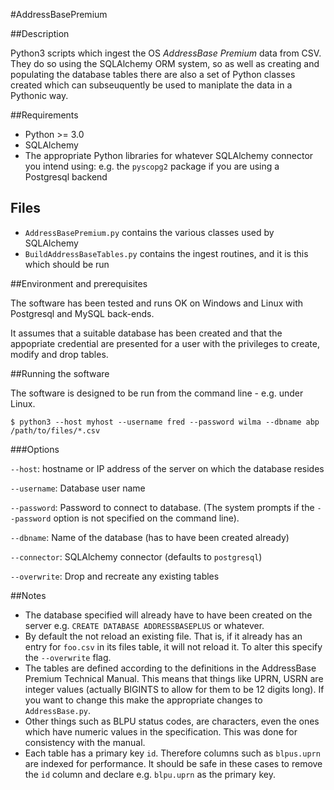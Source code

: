 #AddressBasePremium

##Description

Python3 scripts which ingest the OS _AddressBase Premium_ data from CSV. They do so using the SQLAlchemy ORM system, so as well as creating and populating the database tables there are also a set of Python classes created which can subseuquently be used to maniplate the data in a Pythonic way.

##Requirements

* Python >= 3.0
* SQLAlchemy
* The appropriate Python libraries for whatever SQLAlchemy connector you intend using: e.g. the `pyscopg2` package if you are using a Postgresql backend

## Files

* `AddressBasePremium.py` contains the various classes used by SQLAlchemy
* `BuildAddressBaseTables.py` contains the ingest routines, and it is this which should be run

##Environment and prerequisites

The software has been tested and runs OK on Windows and Linux with Postgresql and MySQL back-ends.

It assumes that a suitable database has been created and that the appopriate credential are presented for a user with the privileges to create, modify and drop tables. 

##Running the software

The software is designed to be run from the command line - e.g. under Linux.

`$ python3 --host myhost --username fred --password wilma --dbname abp /path/to/files/*.csv`

###Options

`--host`: hostname or IP address of the server on which the database resides

`--username`: Database user name

`--password`: Password to connect to database. (The system prompts if the `--password` option is not specified on the command line).

`--dbname`: Name of the database (has to have been created already)

`--connector`: SQLAlchemy connector (defaults to `postgresql`)

`--overwrite`: Drop and recreate any existing tables

##Notes

* The database specified will already have to have been created on the server e.g. `CREATE DATABASE ADDRESSBASEPLUS` or whatever.
* By default the not reload an existing file. That is, if it already has an entry for `foo.csv` in its files table, it will not reload it. To alter this specify the `--overwrite` flag.
* The tables are defined according to the definitions in the AddressBase Premium Technical Manual. This means that things like UPRN, USRN are integer values (actually BIGINTS to allow for them to be 12 digits long). If you want to change this make the appropriate changes to `AddressBase.py`. 
* Other things such as BLPU status codes, are characters, even the ones which have numeric values in the specification. This was done for consistency with the manual.
* Each table has a primary key `id`. Therefore columns such as `blpus.uprn` are indexed for performance. It should be safe in these cases to remove the `id` column and declare e.g. `blpu.uprn` as the primary key.
